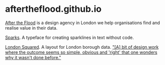 # aftertheflood.github.io

<a href="https://www.aftertheflood.com">After the Flood</a> is a design agency in London we help organisations find and realise value in their data.

<a href="https://github.com/aftertheflood/sparks">Sparks</a>. A typeface for creating sparklines in text without code.

<a href="https://github.com/aftertheflood/londonsquared">London Squared</a>. A layout for London borough data. <a href="https://www.cityofsound.com/blog/2015/09/sketchbook-london-squared-with-after-the-flood.html">"\[A\] bit of design work where the outcome seems so simple, obvious and 'right' that one wonders why it wasn't done before."</a>
